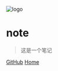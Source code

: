 ![logo](https://docsify.js.org/_media/icon.svg)


# note

> 这是一个笔记


[GitHub](https://github.com/emlia/)
[Home](#home)
